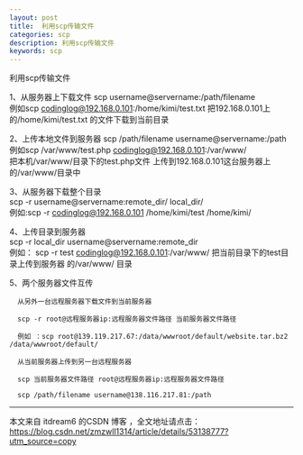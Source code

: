 ```yaml
---
layout: post
title:  利用scp传输文件
categories: scp
description: 利用scp传输文件
keywords: scp
---
```


利用scp传输文件  

1、从服务器上下载文件
 scp username@servername:/path/filename  
 例如scp codinglog@192.168.0.101:/home/kimi/test.txt
  把192.168.0.101上的/home/kimi/test.txt  的文件下载到当前目录  

2、上传本地文件到服务器
 scp /path/filename username@servername:/path   
  例如scp /var/www/test.php  codinglog@192.168.0.101:/var/www/  
  把本机/var/www/目录下的test.php文件  上传到192.168.0.101这台服务器上的/var/www/目录中    

3、从服务器下载整个目录     
 scp -r username@servername:remote_dir/ local_dir/   
  例如:scp -r codinglog@192.168.0.101 /home/kimi/test  /home/kimi/    

  4、上传目录到服务器     
   scp  -r local_dir username@servername:remote_dir     
    例如：      scp -r test      codinglog@192.168.0.101:/var/www/   把当前目录下的test目录上传到服务器      的/var/www/ 目录

5、两个服务器文件互传

      从另外一台远程服务器下载文件到当前服务器

      scp -r root@远程服务器ip:远程服务器文件路径 当前服务器文件路径

      例如 ：scp root@139.119.217.67:/data/wwwroot/default/website.tar.bz2 /data/wwwroot/default/

      从当前服务器上传到另一台远程服务器

      scp 当前服务器文件路径 root@远程服务器ip:远程服务器文件路径

      scp /path/filename username@138.116.217.81:/path

---------------------

本文来自 itdream6 的CSDN 博客 ，全文地址请点击：https://blog.csdn.net/zmzwll1314/article/details/53138777?utm_source=copy
